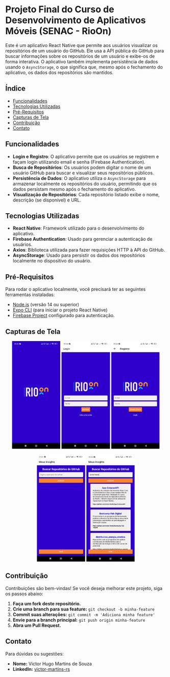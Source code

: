 # Projeto Final do Curso de Desenvolvimento de Aplicativos Móveis (SENAC - RioOn)

Este é um aplicativo React Native que permite aos usuários visualizar os repositórios de um usuário do GitHub. Ele usa a API pública do GitHub para buscar informações sobre os repositórios de um usuário e exibe-os de forma interativa. O aplicativo também implementa persistência de dados usando o `AsyncStorage`, o que significa que, mesmo após o fechamento do aplicativo, os dados dos repositórios são mantidos.

## Índice

- [Funcionalidades](#funcionalidades)
- [Tecnologias Utilizadas](#tecnologias-utilizadas)
- [Pré-Requisitos](#pré-requisitos)
- [Capturas de Tela](#capturas-de-tela)
- [Contribuição](#contribuição)
- [Contato](#contato)

## Funcionalidades

- **Login e Registro**: O aplicativo permite que os usuários se registrem e façam login utilizando email e senha (Firebase Authentication).
- **Busca de Repositórios**: Os usuários podem digitar o nome de um usuário GitHub para buscar e visualizar seus repositórios públicos.
- **Persistência de Dados**: O aplicativo utiliza o `AsyncStorage` para armazenar localmente os repositórios do usuário, permitindo que os dados persistam mesmo após o fechamento do aplicativo.
- **Visualização de Repositórios**: Cada repositório listado exibe o nome, descrição (se disponível) e URL.

## Tecnologias Utilizadas

- **React Native**: Framework utilizado para o desenvolvimento do aplicativo.
- **Firebase Authentication**: Usado para gerenciar a autenticação de usuários.
- **Axios**: Biblioteca utilizada para fazer requisições HTTP à API do GitHub.
- **AsyncStorage**: Usado para persistir os dados dos repositórios localmente no dispositivo do usuário.

## Pré-Requisitos

Para rodar o aplicativo localmente, você precisará ter as seguintes ferramentas instaladas:

- [Node.js](https://nodejs.org/) (versão 14 ou superior)
- [Expo CLI](https://docs.expo.dev/get-started/installation/) (para iniciar o projeto React Native)
- [Firebase Project](https://firebase.google.com/) configurado para autenticação.

## Capturas de Tela

<p align="center">
  <img src="https://github.com/victor-hmds/projeto-final-app-analise-de-dados/blob/main/assets/rio-on-splash.jpeg" width="30%" />
  <img src="https://github.com/victor-hmds/projeto-final-app-analise-de-dados/blob/main/assets/rio-on-login.jpeg" width="30%" />
  <img src="https://github.com/victor-hmds/projeto-final-app-analise-de-dados/blob/main/assets/rio-on-registro.jpeg" width="30%" />
</p>

<p align="center">
  <img src="https://github.com/victor-hmds/projeto-final-app-analise-de-dados/blob/main/assets/rio-on-api-github.jpeg" width="30%" />
  <img src="https://github.com/victor-hmds/projeto-final-app-analise-de-dados/blob/main/assets/rio-on-api-github-funcionando.jpeg" width="30%" />
</p>

## Contribuição

Contribuições são bem-vindas! Se você deseja melhorar este projeto, siga os passos abaixo:

1. **Faça um fork deste repositório.**
2. **Crie uma branch para sua feature:** `git checkout -b minha-feature`
3. **Commit suas alterações:** `git commit -m 'Adiciona minha feature'`
4. **Envie para a branch principal:** `git push origin minha-feature`
5. **Abra um Pull Request.**

## Contato

Para dúvidas ou sugestões:

- **Nome:** Victor Hugo Martins de Souza
- **LinkedIn:** [victor-martins-rs](https://www.linkedin.com/in/victor-martins-rs/)
